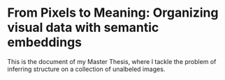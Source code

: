 # From Pixels to Meaning: Organizing visual data with semantic embeddings
This is the document of my Master Thesis, where I tackle the problem of inferring structure on a collection of unalbeled images.

